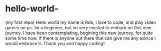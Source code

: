 # hello-world-
(my first repo)
Hello world my name is Rob, i love to code, and play video games on pc. 
Im a beginner, but im very excited to embark on this new journey.
I have been contemplating, begining this new journey,
for quite some time now. 
If there is anyone out there that can give me any advice i would embrace it. 
Thank you and happy coding!
